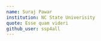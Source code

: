 ```yaml
---
name: Suraj Pawar
institution: NC State Univerisity
quote: Esse quam videri
github_user: ssp4all
---
```

